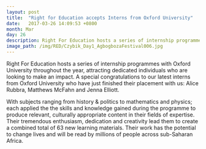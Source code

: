 ```yaml
---
layout: post
title:  "Right for Education accepts Interns from Oxford University"
date:   2017-03-26 14:09:53 +0800
month: Mar
day: 26
description: Right For Education hosts a series of internship programmes with Oxford University throughout the year.
image_path: /img/RED/Czybik_Day1_AgbogbozaFestival006.jpg
---
```

Right For Education hosts a series of internship programmes with Oxford University throughout the year, attracting dedicated individuals who are looking to make an impact. A special congratulations to our latest interns from Oxford University who have just finished their placement with us: Alice Rubbra, Matthews McFahn and Jenna Elliott.

With subjects ranging from history & politics to mathematics and physics; each applied the the skills and knowledge gained during the programme to produce relevant, culturally appropriate content in their fields of expertise. Their tremendous enthusiasm, dedication and creativity lead them to create a combined total of 63 new learning materials. Their work has the potential to change lives and will be read by millions of people across sub-Saharan Africa.
